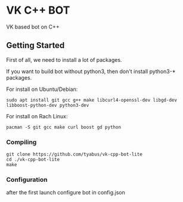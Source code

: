# VK C++ BOT

VK based bot on C++

## Getting Started

First of all, we need to install a lot of packages.

If you want to build bot without python3, then don't install python3-* packages.

For install on Ubuntu/Debian:
```
sudo apt install git gcc g++ make libcurl4-openssl-dev libgd-dev libboost-python-dev python3-dev
````
For install on Rach Linux:
```
pacman -S git gcc make curl boost gd python
```

### Compiling

```
git clone https://github.com/tyabus/vk-cpp-bot-lite
cd ./vk-cpp-bot-lite
make
```

### Configuration
after the first launch configure bot in config.json
